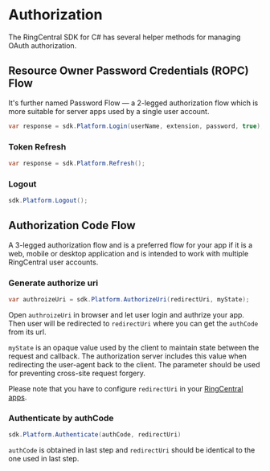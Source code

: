 # Authorization

The RingCentral SDK for C# has several helper methods for managing OAuth authorization.

## Resource Owner Password Credentials (ROPC) Flow

It's further named Password Flow — a 2-legged authorization flow which is more suitable for server apps used by a single user account.

```cs
var response = sdk.Platform.Login(userName, extension, password, true);
```

### Token Refresh

```cs
var response = sdk.Platform.Refresh();
```

### Logout

```cs
sdk.Platform.Logout();
```


## Authorization Code Flow

A 3-legged authorization flow and is a preferred flow for your app if it is a web, mobile or desktop application and is intended to work with multiple RingCentral user accounts.

### Generate authorize uri

```cs
var authroizeUri = sdk.Platform.AuthorizeUri(redirectUri, myState);
```

Open `authroizeUri` in browser and let user login and authrize your app. Then user will be redirected to `redirectUri` where you can get the `authCode` from its url.

`myState` is an opaque value used by the client to maintain state between the request and callback. The authorization server includes this value when redirecting the user-agent back to the client. The parameter should be used for preventing cross-site request forgery.

Please note that you have to configure `redirectUri` in your [RingCentral apps](https://developer.ringcentral.com/my-account.html#/applications).



### Authenticate by authCode

```cs
sdk.Platform.Authenticate(authCode, redirectUri)
```

`authCode` is obtained in last step and `redirectUri` should be identical to the one used in last step.
